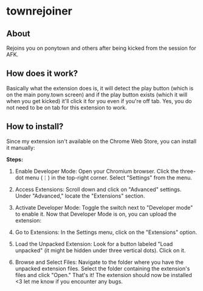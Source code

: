 # townrejoiner
## About
Rejoins you on ponytown and others after being kicked from the session for AFK.

## How does it work?
Basically what the extension does is, it will detect the play button (which is on the main pony.town screen) and if the play button exists (which it will when you get kicked) it'll click it for you even if you're off tab. Yes, you do not need to be on tab for this extension to work.

## How to install?
Since my extension isn't available on the Chrome Web Store, you can install it manually:

**Steps:**

1. Enable Developer Mode:
Open your Chromium browser.
Click the three-dot menu (⋮) in the top-right corner.
Select "Settings" from the menu.
2. Access Extensions:
Scroll down and click on "Advanced" settings.
Under "Advanced," locate the "Extensions" section.
3. Activate Developer Mode:
Toggle the switch next to "Developer mode" to enable it.
Now that Developer Mode is on, you can upload the extension:

4. Go to Extensions:
In the Settings menu, click on the "Extensions" option.
5. Load the Unpacked Extension:
Look for a button labeled "Load unpacked" (it might be hidden under three vertical dots). Click on it.
6. Browse and Select Files:
Navigate to the folder where you have the unpacked extension files.
Select the folder containing the extension's files and click "Open."
That's it! The extension should now be installed <3 let me know if you encounter any bugs.

